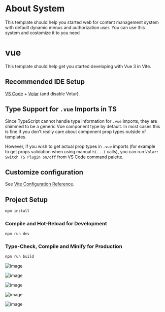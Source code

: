 # About System
This template should help you started web for content management system with default dynamic menus and authorization user. You can use this system and costomize  it to you need

# vue

This template should help get you started developing with Vue 3 in Vite.

## Recommended IDE Setup

[VS Code](https://code.visualstudio.com/) + [Volar](https://marketplace.visualstudio.com/items?itemName=johnsoncodehk.volar) (and disable Vetur).

## Type Support for `.vue` Imports in TS

Since TypeScript cannot handle type information for `.vue` imports, they are shimmed to be a generic Vue component type by default. In most cases this is fine if you don't really care about component prop types outside of templates.

However, if you wish to get actual prop types in `.vue` imports (for example to get props validation when using manual `h(...)` calls), you can run `Volar: Switch TS Plugin on/off` from VS Code command palette.

## Customize configuration

See [Vite Configuration Reference](https://vitejs.dev/config/).

## Project Setup

```sh
npm install
```

### Compile and Hot-Reload for Development

```sh
npm run dev
```

### Type-Check, Compile and Minify for Production

```sh
npm run build
```
![image](https://github.com/user-attachments/assets/9b37f691-b57b-4482-a530-9f08b9e2c135)

![image](https://github.com/user-attachments/assets/294a020b-7562-4c87-97ca-9805f45507bd)

![image](https://github.com/user-attachments/assets/a1d0590a-cdff-4ebe-8b44-76393a0efefd)

![image](https://github.com/user-attachments/assets/6cc7da41-635f-4125-9a0b-8ddaa70d1528)

![image](https://github.com/user-attachments/assets/be9668c1-a1e9-45b8-ad65-a3ea8ca6f84d)





